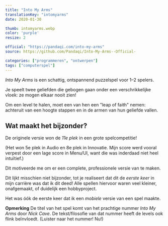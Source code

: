 ```yaml
---
title: "Into My Arms"
translationKey: "intomyarms"
date: 2020-01-30

thumb: intomyarms.webp
color: 'purple'
resize: 2

official: "https://pandaqi.com/into-my-arms"
source: https://github.com/Pandaqi/Into-My-Arms--Official-

categories: ["programmeren", "ontwerpen"]
tags: ["computerspel"]
---
```


_Into My Arms_ is een schattig, ontspannend puzzelspel voor 1&ndash;2 spelers.

Je speelt twee geliefden die gebogen gaan onder een verschrikkelijke vloek: ze mogen elkaar nooit zien! 

Om een level te halen, moet een van hen een "leap of faith" nemen: achteruit van een hoogte stappen en in de armen van hun geliefde vallen.

## Wat maakt het bijzonder?
De originele versie won de _11e plek_ in een grote spelcompetitie! 

(Het won 5e plek in Audio en 8e plek in Innovatie. Mijn score werd vooral verpest door een lage score in Menu/UI, want die was inderdaad niet heel intuïtief.)

Dit motiveerde me om er een complete, professionele versie van te maken.

Dit lijkt misschien niet bijzonder, tot je realiseert dat dit de _eerste keer_ in mijn carrière was dat ik dit deed! Alle spellen hiervoor waren veel kleiner, onafgemaakt, of duidelijk een hobbyproject.

Het was óók de eerste keer dat ik een _mobiele_ versie van een spel maakte.

**Opmerking** De titel van het spel komt van het prachtige nummer _Into My Arms_ door _Nick Cave_. De tekst/filosofie van dat nummer heeft de levels ook flink beïnvloedt. (Luister naar het nummer! Nu!)